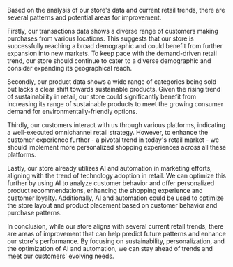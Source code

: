 Based on the analysis of our store's data and current retail trends, there are several patterns and potential areas for improvement.

Firstly, our transactions data shows a diverse range of customers making purchases from various locations. This suggests that our store is successfully reaching a broad demographic and could benefit from further expansion into new markets. To keep pace with the demand-driven retail trend, our store should continue to cater to a diverse demographic and consider expanding its geographical reach.

Secondly, our product data shows a wide range of categories being sold but lacks a clear shift towards sustainable products. Given the rising trend of sustainability in retail, our store could significantly benefit from increasing its range of sustainable products to meet the growing consumer demand for environmentally-friendly options.

Thirdly, our customers interact with us through various platforms, indicating a well-executed omnichannel retail strategy. However, to enhance the customer experience further - a pivotal trend in today's retail market - we should implement more personalized shopping experiences across all these platforms. 

Lastly, our store already utilizes AI and automation in marketing efforts, aligning with the trend of technology adoption in retail. We can optimize this further by using AI to analyze customer behavior and offer personalized product recommendations, enhancing the shopping experience and customer loyalty. Additionally, AI and automation could be used to optimize the store layout and product placement based on customer behavior and purchase patterns.

In conclusion, while our store aligns with several current retail trends, there are areas of improvement that can help predict future patterns and enhance our store's performance. By focusing on sustainability, personalization, and the optimization of AI and automation, we can stay ahead of trends and meet our customers' evolving needs.
